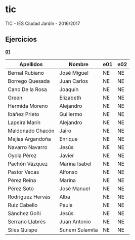 # tic
TIC - IES Ciudad Jardín - 2016/2017

## Ejercicios

**[01](data/e01.md)**.


| Apellidos        | Nombre         | e01 | e02 |
|------------------|----------------|-----|-----|
| Bernal Rubiano   | José Miguel    | NE  | NE  |
| Borrego Quesada  | Juan Carlos    | NE  | NE  |
| Cano De la Rosa  | Joaquín        | NE  | NE  |
| Green            | Elizabeth      | NE  | NE  |
| Hermida Moreno   | Alejandro      | NE  | NE  |
| Ibáñez Prieto    | Guillermo      | NE  | NE  |
| Lapeira Marín    | Alejandro      | NE  | NE  |
| Maldonado Chacón | Jairo          | NE  | NE  |
| Mejías Argandoña | Enrique        | NE  | NE  |
| Navarro Navarro  | Jesús          | NE  | NE  |
| Oyola Pérez      | Javier         | NE  | NE  |
| Pachón Vázquez   | Marina Isabel  | NE  | NE  |
| Pastor Vacas     | Alfonso        | NE  | NE  |
| Pérez Reina      | Marina         | NE  | NE  |
| Pérez Soto       | José Manuel    | NE  | NE  |
| Rodríguez Hervás | Alba           | NE  | NE  |
| Ruiz Cabello     | Paula          | NE  | NE  |
| Sánchez Goñi     | Jesús          | NE  | NE  |
| Serrano Llabrés  | Juan Antonio   | NE  | NE  |
| Siles Quispe     | Sunem Sulamita | NE  | NE  |
